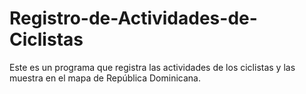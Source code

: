 # Registro-de-Actividades-de-Ciclistas

Este es un programa que registra las actividades de los ciclistas y las muestra en el mapa de República Dominicana.

